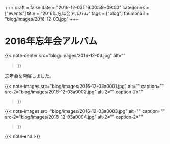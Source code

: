 +++
draft = false
date = "2016-12-03T19:00:59+09:00"
categories = ["events"]
title = "2016年忘年会アルバム"
tags = ["blog"]
thumbnail = "blog/images/2016-12-03.jpg"
+++
# 2016年忘年会アルバム

{{< note-center
    src="blog/images/2016-12-03.jpg"
    alt=""
>}}

忘年会を開催しました。

{{< note-images 
    src="blog/images/2016-12-03a0001.jpg" alt="" caption=""
    src-2="blog/images/2016-12-03a0002.jpg" alt-2="" caption-2=""
>}}

{{< note-images 
    src="blog/images/2016-12-03a0003.jpg" alt="" caption=""
    src-2="blog/images/2016-12-03a0004.jpg" alt-2="" caption-2=""
>}}



{{< note-end >}}


